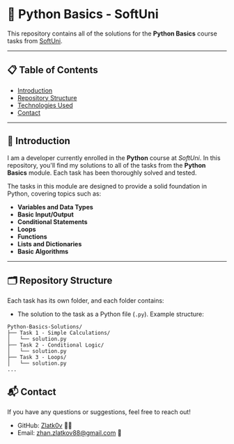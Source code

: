 # 🐍 Python Basics - SoftUni

This repository contains all of the solutions for the **Python Basics** course tasks from [SoftUni](https://softuni.bg).

---

## 📋 Table of Contents
- [Introduction](#introduction)
- [Repository Structure](#repository-structure)
- [Technologies Used](#technologies-used)
- [Contact](#contact)

---

## 🌟 Introduction

I am a developer currently enrolled in the **Python** course at *SoftUni*. In this repository, you'll find my solutions to all of the tasks from the **Python Basics** module. Each task has been thoroughly solved and tested.

The tasks in this module are designed to provide a solid foundation in Python, covering topics such as:

- **Variables and Data Types**
- **Basic Input/Output**
- **Conditional Statements**
- **Loops**
- **Functions**
- **Lists and Dictionaries**
- **Basic Algorithms**

---

## 🗂 Repository Structure

Each task has its own folder, and each folder contains:
- The solution to the task as a Python file (`.py`).
Example structure:
```plaintext
Python-Basics-Solutions/
├── Task 1 - Simple Calculations/
│   └── solution.py
├── Task 2 - Conditional Logic/
│   └── solution.py
├── Task 3 - Loops/
│   └── solution.py
...
```

## 📬 Contact

If you have any questions or suggestions, feel free to reach out!
- GitHub: [Zlatk0v](https://github.com/Zlatk0v/) 🧑‍💻
- Email: zhan.zlatkov88@gmail.com 📧
